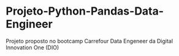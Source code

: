 # Projeto-Python-Pandas-Data-Engineer
Projeto proposto no bootcamp Carrefour Data Engeneer da Digital Innovation One (DIO)
